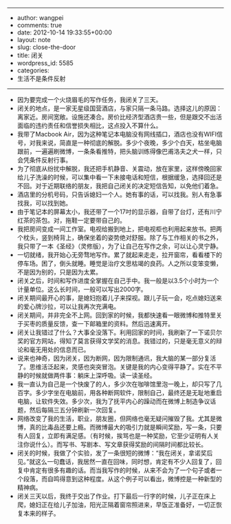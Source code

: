 - --
- author: wangpei
- comments: true
- date: 2012-10-14 19:33:55+00:00
- layout: note
- slug: close-the-door
- title: 闭关
- wordpress_id: 5585
- categories:
- 生活不是条件反射
- --
- 因为要完成一个火烧眉毛的写作任务，我闭关了三天。
- 闭关的地点，是一家无星级国营酒店，与家只隔一条马路。选择这儿的原因：离家近。房间宽敞。设施还凑合。房价比经济型酒店贵一些，但是跟交不出活面临的违约责任和信誉损失相比，这点投入不算什么。
- 我带了Macbook Air，因为这种笔记本电脑没有网线插口，酒店也没有WIFI信号，对我来说，简直是一种彻底的解脱。多少个夜晚，多少个白天，枯坐电脑跟前，一遍遍刷微博，一条条看推特，把头脑训练得像巴甫洛夫之犬一样，只会凭条件反射行事。
- 为了彻底从纷扰中解脱，我还把手机静音、关震动，放在家里，这样傍晚回家给儿子洗澡的时候，可以集中看一下未接电话和短信，根据缓急，选择回还是不回。对于近期联络的朋友，我把自己闭关的决定短信告知，以免他们着急。
- 酒店里的分机号码，只告诉媳妇一个人。她有事的话，可以找我。别人有急事找我，可以找到她。
- 由于笔记本的屏幕太小，我还带了一个17吋的显示器，自带了台灯，还有川宁红茶的茶包。对，拖鞋一定要带自己的。
- 我把房间变成一间工作室。电视给搬到地上，把电视柜也利用起来放书。把两个枕头，竖到椅背上，确保坐着的姿势绝对舒服。除了与工作相关的书之外，我只带了一本《圣经》（灵修版），为了让自己在写作之余，可以让心灵宁静。
- 一切就绪，我开始心无旁骛地写作。累了就起来走走，拉开窗帘，看看楼下的停车场。困了，倒头就睡。睡觉是治疗文思枯竭的良药。人之所以变笨变懒，不是因为别的，只是因为太累。
- 闭关之后，时间和写作进度全掌握在自己手中。我一般是以3.5个小时为一个计量单位。这么长时间，一般可以写出2000字。
- 闭关期间最开心的事，是媳妇抱着儿子来探视。跟儿子玩一会，吃点媳妇送来的爱心牌沙拉，可以让我再次充满电。
- 闭关期间，并非完全不上网。回到家的时候，我都快速看一眼微博和推特里关于买枣的质量反馈，查一下邮箱里的资料。然后迅速离开。
- 闭关让我错过了什么？大事全没落下。利用回家的时间，我刷新了一下诺贝尔奖的官方网站，得知了莫言获得文学奖的消息。我错过的，只是毫无意义的辩论和毫无用处的信息而已。
- 说来也神奇，因为闭关，因为断网，因为限制通讯，我大脑的某一部分复活了。思维活泛起来，灵感也突突冒泡。关键是我的内心变得平静了。实在不平静的时候就做两件事：躺床上深呼吸。读一读圣经。
- 我一直认为自己是一个快废了的人，多少次在咖啡馆里泡一晚上，却只写了几百字。多少字坐在电脑前，用各种断网软件，限制自己，最终还是无耻地重启电脑，让软件失效。多少次，我为了抚平内心的躁动而在微博上制造争议话题，然后每隔三五分钟刷新一次回复。
- 网络改变了我的生活，职业，朋友圈，但网络也毫无疑问摧毁了我。尤其是微博，真的比毒品还要上瘾。而微博最大的吸引力就是瞬间奖励，写一条，只要有人回复，立即有满足感。（有时候，挨骂也是一种奖励，它至少证明有人关注你说什么）。而写书、写剧本、写文章获得奖励的间隔时间都比较长。
- 闭关的时候，我做了个实验，发了一条很短的微博：“我在闭关，拿诺奖后见。”就这么一句蠢话，我居然一直在回味，同时想，肯定有不少人回复了，回复中肯定有很多有趣的话。而当我写作的时候，从来不会为了一个句子或者一个段落，而自鸣得意到这种程度。从这个例子可以看出，微博控是一种新型的精神病。
- 闭关三天以后，我终于交出了作业。打下最后一行字的时候，儿子正在床上爬，媳妇正在给儿子加油，阳光正隔着窗帘照进来，早饭正准备好，一切正恢复本来的样子。
